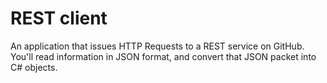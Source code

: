 # REST client
An application that issues HTTP Requests to a REST service on GitHub. You'll read information in JSON format, and convert that JSON packet into C# objects. 
